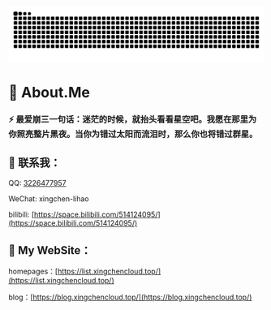 <picture>
  <source media="(prefers-color-scheme: dark)" srcset="https://raw.githubusercontent.com/Gasolcloudteam/Gasolcloudteam/output/github-contribution-grid-snake-dark.svg">
  <source media="(prefers-color-scheme: light)" srcset="https://raw.githubusercontent.com/Gasolcloudteam/Gasolcloudteam/output/github-contribution-grid-snake.svg">
  <img alt="github contribution grid snake animation" src="https://raw.githubusercontent.com/Gasolcloudteam/Gasolcloudteam/output/github-contribution-grid-snake.svg">
</picture>

# 🔭 About.Me

### ⚡ 最爱崩三一句话：迷茫的时候，就抬头看看星空吧。我愿在那里为你照亮整片黑夜。当你为错过太阳而流泪时，那么你也将错过群星。

## 💬 联系我：

QQ: [3226477957](http://wpa.qq.com/msgrd?v=3&uin=3226477957&site=qq&menu=yes)

WeChat: xingchen-lihao

bilibili: [https://space.bilibili.com/514124095/](https://space.bilibili.com/514124095/)

## 👋 My WebSite：

homepages：[https://list.xingchencloud.top/](https://list.xingchencloud.top/)

blog：[https://blog.xingchencloud.top/](https://blog.xingchencloud.top/)

